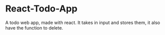 # React-Todo-App
A todo web app, made with react. It takes in input and stores them, it also have the function to delete.

